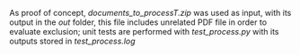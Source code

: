 As proof of concept, *documents_to_processT.zip* was used as input, with its output in the *out* folder, this file includes unrelated PDF file in order to evaluate exclusion; unit tests are performed with *test_process.py* with its outputs stored in *test_process.log*
